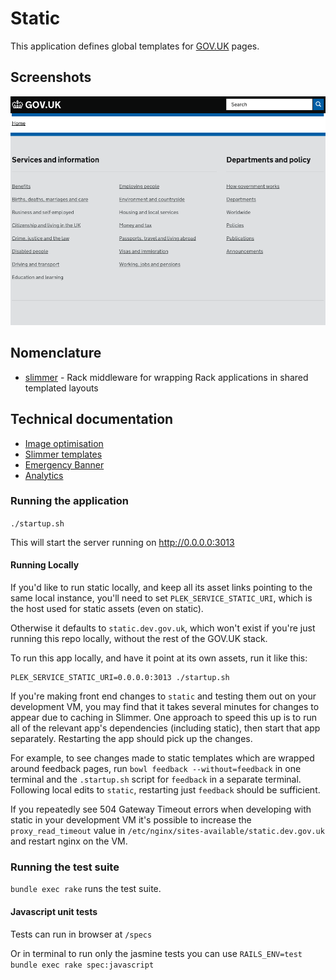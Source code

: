 # Static

This application defines global templates for [GOV.UK](https://www.gov.uk) pages.

## Screenshots

![screenshot](/doc/screenshot.png?raw=true)

## Nomenclature

* [slimmer](https://github.com/alphagov/slimmer) - Rack middleware for wrapping Rack applications in shared templated layouts

## Technical documentation

- [Image optimisation](doc/image-optimisation.md)
- [Slimmer templates](doc/slimmer_templates.md)
- [Emergency Banner](doc/emergency-banner.md)
- [Analytics](doc/analytics.md)

### Running the application

`./startup.sh`

This will start the server running on http://0.0.0.0:3013

#### Running Locally

If you'd like to run static locally, and keep all its asset links pointing to
the same local instance, you'll need to set `PLEK_SERVICE_STATIC_URI`, which is
the host used for static assets (even on static).

Otherwise it defaults to `static.dev.gov.uk`, which won't exist if you're
just running this repo locally, without the rest of the GOV.UK stack.

To run this app locally, and have it point at its own assets, run it like this:

```
PLEK_SERVICE_STATIC_URI=0.0.0.0:3013 ./startup.sh
```

If you're making front end changes to `static` and testing them out
on your development VM, you may find that it takes several minutes for changes to
appear due to caching in Slimmer. One approach to speed this up is to run all of the
relevant app's dependencies (including static), then start that app separately.
Restarting the app should pick up the changes.

For example, to see changes made to static templates which
are wrapped around feedback pages, run `bowl feedback
--without=feedback` in one terminal and the `.startup.sh` script for `feedback`
in a separate terminal. Following local edits to `static`, restarting just
`feedback` should be sufficient.

If you repeatedly see 504 Gateway Timeout errors when developing with static in your
development VM it's possible to increase the `proxy_read_timeout` value in
`/etc/nginx/sites-available/static.dev.gov.uk` and restart nginx on the VM.

### Running the test suite

`bundle exec rake` runs the test suite.

#### Javascript unit tests

Tests can run in browser at `/specs`

Or in terminal to run only the jasmine tests you can use `RAILS_ENV=test bundle exec rake spec:javascript`
